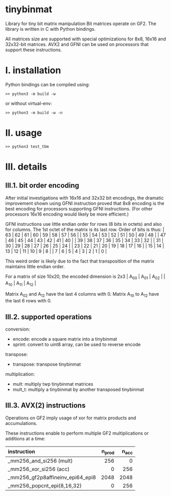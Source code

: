 # tinybinmat
Library for tiny bit matrix manipulation
Bit matrices operate on GF2.
The library is written in C with Python bindings.

All matrices size are supported with special optimizations for 8x8, 16x16
and 32x32-bit matrices.
AVX2 and GFNI can be used on processors that support these instructions.

# I. installation

Python bindings can be compiled using:

```
>> python3 -m build -w
```
or without virtual-env:
```
>> python3 -m build -w -n
```

# II. usage

```
>> python3 test_tbm
```

# III. details

## III.1. bit order encoding
After initial investigations with 16x16 and 32x32 bit encodings, the dramatic improvement shown using GFNI instruction proved that 8x8 encoding is the best encoding for processors supporting GFNI instructions.
(For other processors 16x16 encoding would likely be more efficient.)

GFNI instructions use little endian order for rows (8 bits in octets) and also for columns.
The 1st octet of the matrix is its last row.
Order of bits is thus:
| 63 | 62 | 61 | 60 | 59 | 58 | 57 | 56 |
| 55 | 54 | 53 | 52 | 51 | 50 | 49 | 48 |
| 47 | 46 | 45 | 44 | 43 | 42 | 41 | 40 |
| 39 | 38 | 37 | 36 | 35 | 34 | 33 | 32 |
| 31 | 30 | 29 | 28 | 27 | 26 | 25 | 24 |
| 23 | 22 | 21 | 20 | 19 | 18 | 17 | 16 |
| 15 | 14 | 13 | 12 | 11 | 10 |  9 |  8 |
|  7 |  6 |  5 |  4 |  3 |  2 |  1 |  0 |

This weird order is likely due to the fact that transposition of the matrix maintains little endian order.

For a matrix of size 10x20, the encoded dimension is 2x3
| A<sub>00</sub> | A<sub>01</sub> | A<sub>02</sub> |
| A<sub>10</sub> | A<sub>11</sub> | A<sub>12</sub> |

Matrix A<sub>02</sub> and A<sub>12</sub> have the last 4 columns with 0.
Matrix A<sub>10</sub> to A<sub>12</sub> have the last 6 rows with 0.


## III.2. supported operations

conversion:
- encode: encode a square matrix into a tinybinmat
- sprint: convert to uint8 array, can be used to reverse encode

transpose:
- transpose: transpose tinybinmat

multiplication:
- mult: multiply twp tinybinmat matrices
- mult_t: multiply a tinybinmat by another transposed tinybinmat

## III.3. AVX(2) instructions

Operations on GF2 imply usage of xor for matrix products and accumulations.

These instructions enable to perform multiple GF2 multiplications or additions at a time:

| instruction                      | n<sub>prod</sub> | n<sub>acc</sub> |
| :------------------------------- | ---: | ---: |
| _mm256_and_si256 (mult)          |  256 |    0 |
| _mm256_xor_si256 (acc)           |    0 |  256 |
| _mm256_gf2p8affineinv_epi64_epi8 | 2048 | 2048 |
| _mm256_popcnt_epi(8,16,32)       |    0 |  256 |


